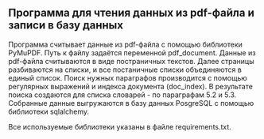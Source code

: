 ## Программа для чтения данных из pdf-файла и записи в базу данных

Программа считывает данные из pdf-файла с помощью библиотеки PyMuPDF.
Путь к файлу задаётся переменной pdf_document.
Данные из pdf-файла считываются в виде постраничных текстов. 
Далее страницы разбиваются на списки, и все постаничные списки объединяются в единый список.
Поиск нужных параграфов производится с помощью регулярных выражений и индекса документа (doc_index).
В результате поиска создаются для списка словарей - по параграфам 5.2 и 5.3.
Собранные данные выгружаются в базу данных PosgreSQL с помощью библиотеки sqlalchemy.

Все используемые библиотеки указаны в файле requirements.txt.